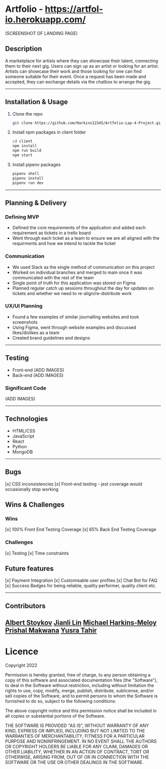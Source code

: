 # Artfolio - https://artfol-io.herokuapp.com/
(SCREENSHOT OF LANDING PAGE)

## Description 
A marketplace for artists where they can showcase their talent, connecting them to their next gig. Users can sign up as an artist or looking for an artist. Artists can showcase their work and those looking for one can find someone suitable for their event. Once a request has been made and accepted, they can exchange details via the chatbox to arrange the gig. 

---

## Installation & Usage
1. Clone the repo
   ```sh
   git clone https://github.com/Harkins12345/Artfolio-Lap-4-Project.git
2. Install npm packages in client folder
   ```sh
   cd client
   npm install
   npm run build
   npm start
   ```
3. Install pipenv packages
   ```sh
   pipenv shell
   pipenv install
   pipenv run dev
   ```
  ---
## Planning & Delivery

### Defining MVP 
- Defined the core requirements of the application and added each requirement as tickets in a trello board 
- Went through each ticket as a team to ensure we are all aligned with the requirments and how we intend to tackle the ticket 

### Communication
- We used Slack as the single method of communication on this project
- Worked on individual branches and merged to main once it was communicated with the rest of the team 
- Single point of truth for this application was stored on Figma
- Planned regular catch up sessions throughout the day for updates on tickets and whether we need to re-align/re-distribute work 

### UX/UI Planning
- Found a few examples of similar journalling websites and took screenshots
- Using Figma, went through website examples and discussed likes/dislikes as a team
- Created brand guidelines and designs
---

## Testing
* Front-end
(ADD IMAGES)
* Back-end
(ADD IMAGES)

### Significant Code 
(ADD IMAGES)

---
## Technologies 
- HTML/CSS
- JavaScript
- React 
- Python
- MongoDB 
---
## Bugs 

[x] CSS inconsistencies
[x] Front-end testing - jest coverage would occasionally stop working

## Wins & Challenges

### Wins

[x] 100% Front End Testing Coverage 
[x] 65% Back End Testing Coverage 


### Challenges

[x] Testing
[x] Time constraints

## Future features 

[x] Payment Integration
[x] Customisable user profiles 
[x] Chat Bot for FAQ 
[x] Success Badges for being reliable, quality performer, quality client etc.

---
## Contributors
[Albert Stoykov](https://github.com/AlbertStoykov)
[Jianli Lin](https://github.com/jianli1028)
[Michael Harkins-Meloy](https://github.com/Harkins12345)
[Prishal Makwana](https://github.com/PrishalM)
[Yusra Tahir](https://github.com/yusra-tahir)
---
# Licence  

Copyright 2022

Permission is hereby granted, free of charge, to any person obtaining a copy of this software and associated documentation files (the "Software"), to deal in the Software without restriction, including without limitation the rights to use, copy, modify, merge, publish, distribute, sublicense, and/or sell copies of the Software, and to permit persons to whom the Software is furnished to do so, subject to the following conditions:

The above copyright notice and this permission notice shall be included in all copies or substantial portions of the Software.

THE SOFTWARE IS PROVIDED "AS IS", WITHOUT WARRANTY OF ANY KIND, EXPRESS OR IMPLIED, INCLUDING BUT NOT LIMITED TO THE WARRANTIES OF MERCHANTABILITY, FITNESS FOR A PARTICULAR PURPOSE AND NONINFRINGEMENT. IN NO EVENT SHALL THE AUTHORS OR COPYRIGHT HOLDERS BE LIABLE FOR ANY CLAIM, DAMAGES OR OTHER LIABILITY, WHETHER IN AN ACTION OF CONTRACT, TORT OR OTHERWISE, ARISING FROM, OUT OF OR IN CONNECTION WITH THE SOFTWARE OR THE USE OR OTHER DEALINGS IN THE SOFTWARE.
